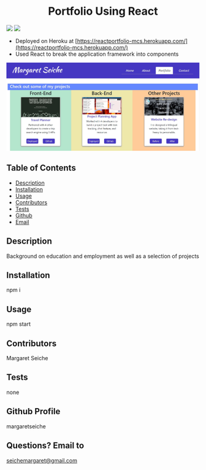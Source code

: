 <h1 align="center">Portfolio Using React</h1>

<!-- PROJECT BADGES -->
![](https://img.shields.io/badge/Number%20of%20Contributors-1-blue)
![](https://img.shields.io/badge/License-MIT-red)

* Deployed on Heroku at [https://reactportfolio-mcs.herokuapp.com/](https://reactportfolio-mcs.herokuapp.com/)
* Used React to break the application framework into components

![Snapshot of Deployed Version](/public/portfoliodeploy.JPG)

## Table of Contents
* [Description](#Description)
* [Installation](#Installation)
* [Usage](#Usage)
* [Contributors](#Contributors)
* [Tests](#Tests)
* [Github](#Github)
* [Email](#Email)

## Description
Background on education and employment as well as a selection of projects

## Installation
npm i

## Usage
npm start

## Contributors
Margaret Seiche

## Tests
none

## Github Profile
margaretseiche

## Questions? Email to     
seichemargaret@gmail.com
